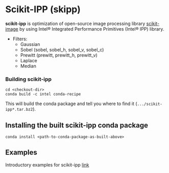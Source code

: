 # Scikit-IPP (skipp)
__scikit-ipp__ is optimization of open-source image processing library [scikit-image](https://scikit-image.org/) by using Intel® Integrated Performance Primitives (Intel® IPP) library.

* Filters:
  + Gaussian
  + Sobel (sobel, sobel_h, sobel_v, sobel_c)
  + Prewitt (prewitt, prewitt_h, prewitt_v)
  + Laplace
  + Median

### Building scikit-ipp
````
cd <checkout-dir>
conda build -c intel conda-recipe
````

This will build the conda package and tell you where to find it (```.../scikit-ipp*.tar.bz2```).

## Installing the built scikit-ipp conda package
```
conda install <path-to-conda-package-as-built-above>
```
## Examples
Introductory examples for scikit-ipp [link](https://github.intel.com/SAT/scikit-ipp/blob/features/gaussian_filter/examples/scikit-ipp_examples.ipynb)
